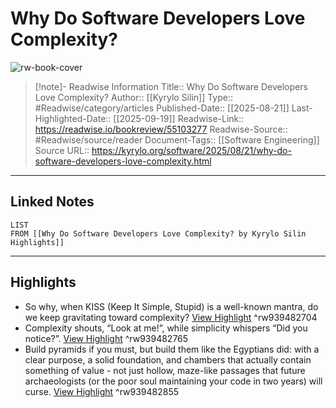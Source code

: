 # Why Do Software Developers Love Complexity?

![rw-book-cover](https://kyrylo.org/assets/images/kyrylo-silin@2x.webp)
<br>
>[!note]- Readwise Information
>Title:: Why Do Software Developers Love Complexity?
>Author:: [[Kyrylo Silin]]
>Type:: #Readwise/category/articles
>Published-Date:: [[2025-08-21]]
>Last-Highlighted-Date:: [[2025-09-19]]
>Readwise-Link:: https://readwise.io/bookreview/55103277
>Readwise-Source:: #Readwise/source/reader
>Document-Tags:: [[Software Engineering]] 
>Source URL:: https://kyrylo.org/software/2025/08/21/why-do-software-developers-love-complexity.html
--- 

## Linked Notes
```dataview
LIST
FROM [[Why Do Software Developers Love Complexity? by Kyrylo Silin Highlights]]
```

---

## Highlights
- So why, when KISS (Keep It Simple, Stupid) is a well-known mantra, do we keep gravitating toward complexity? [View Highlight](https://readwise.io/open/939482704) ^rw939482704
- Complexity shouts, “Look at me!”, while simplicity whispers “Did you notice?”. [View Highlight](https://readwise.io/open/939482765) ^rw939482765
- Build pyramids if you must, but build them like the Egyptians did: with a clear purpose, a solid foundation, and chambers that actually contain something of value - not just hollow, maze-like passages that future archaeologists (or the poor soul maintaining your code in two years) will curse. [View Highlight](https://readwise.io/open/939482855) ^rw939482855
